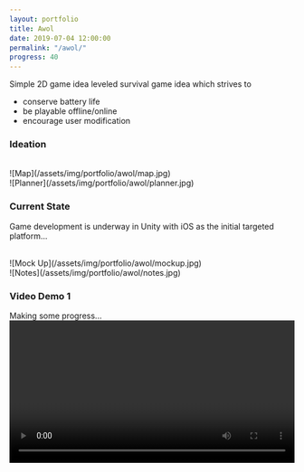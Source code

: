 ```yaml
---
layout: portfolio
title: Awol
date: 2019-07-04 12:00:00
permalink: "/awol/"
progress: 40
---
```


Simple 2D game idea leveled survival game idea which strives to
- conserve battery life
- be playable offline/online
- encourage user modification

### Ideation
<br>
![Map](/assets/img/portfolio/awol/map.jpg)
<br>
![Planner](/assets/img/portfolio/awol/planner.jpg)

<br>

### Current State
Game development is underway in Unity with iOS as the initial targeted platform...

<br>
![Mock Up](/assets/img/portfolio/awol/mockup.jpg)
<br>
![Notes](/assets/img/portfolio/awol/notes.jpg)
<br>

### Video Demo 1
Making some progress...
<br>
<video width="100%" controls>
    <source src="/assets/img/portfolio/awol/demo-1.mp4" type="video/mp4">
    Your broswer does not support the video tag.
</video>